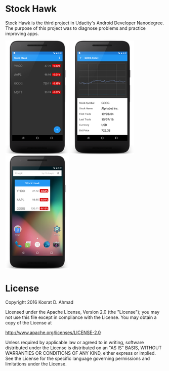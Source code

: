 # Stock Hawk
Stock Hawk is the third project in Udacity's Android Developer Nanodegree. The purpose of this project was to diagnose problems and practice improving apps.


<img width="40%" src="https://raw.githubusercontent.com/KosratDAhmad/StockHawk/master/art/stock_hawk_main.png" />   
<img width="40%" src="https://raw.githubusercontent.com/KosratDAhmad/StockHawk/master/art/stock_hawk_detail.png" />
<img width="40%" src="https://raw.githubusercontent.com/KosratDAhmad/StockHawk/master/art/stock_hawk_widget.png" />

# License
Copyright 2016 Kosrat D. Ahmad

Licensed under the Apache License, Version 2.0 (the "License"); you may not use this file except in compliance with the License. You may obtain a copy of the License at

http://www.apache.org/licenses/LICENSE-2.0

Unless required by applicable law or agreed to in writing, software distributed under the License is distributed on an "AS IS" BASIS, WITHOUT WARRANTIES OR CONDITIONS OF ANY KIND, either express or implied. See the License for the specific language governing permissions and limitations under the License.
